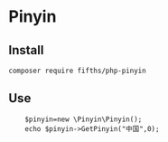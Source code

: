 # Pinyin

## Install

```
composer require fifths/php-pinyin
```

## Use

```
    $pinyin=new \Pinyin\Pinyin();
    echo $pinyin->GetPinyin("中国",0);
```
